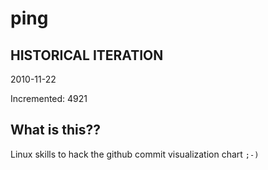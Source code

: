 # ping

## HISTORICAL ITERATION
2010-11-22

Incremented: 4921

## What is this?? 
Linux skills to hack the github commit visualization chart `;-)`
